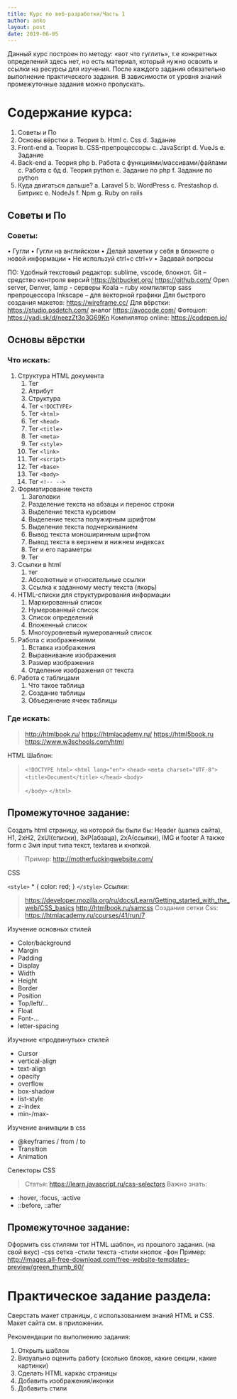 ```yaml
---
title: Курс по веб-разработки/Часть 1
author: anko
layout: post
date: 2019-06-05
---
```

Данный курс построен по методу: «вот что гуглить», т.е конкретных определений здесь нет, но есть материал, который нужно освоить и ссылки на ресурсы для изучения.
После каждого задания обязательно выполнение практического задания. В зависимости от уровня знаний промежуточные задания можно пропускать.

# Содержание курса:
1.  Советы и По
2.  Основы вёрстки
a.  Теория
b.  Html
c.  Css
d.  Задание
3.  Front-end
a.  Теория
b.  CSS-препроцессоры
c.  JavaScript
d.  VueJs
e.  Задание
4.  Back-end
a.  Теория php
b.  Работа с функциями/массивами/файлами
c.  Работа с бд
d.  Теория python
e.  Задание по php
f.  Задание по python
5.  Куда двигаться дальше?
a.  Laravel 5
b.  WordPress
c.  Prestashop
d.  Битрикс
e.  NodeJs
f.  Npm
g.  Ruby on rails



## Советы и По
### Советы:

•   Гугли
•   Гугли на английском
•   Делай заметки у себя в блокноте о новой информации
•   Не используй ctrl+c  ctrl+v
•   Задавай вопросы



ПО:
Удобный текстовый редактор: sublime, vscode, блокнот.
Git – средство контроля версий 
https://bitbucket.org/
https://github.com/ 
Open server, Denver, lamp - серверы
Koala – ruby компилятор sass препроцессора
Inkscape – для векторной графики
Для быстрого создания макетов: https://wireframe.cc/ 
Для вёрстки: https://studio.psdetch.com/  аналог https://avocode.com/
Фотошоп: https://yadi.sk/d/neezZt3o3G69Kn 
Компилятор online: https://codepen.io/






 
## Основы вёрстки

### Что искать:
1.  Структура HTML документа
    1. Тег 
    2. Атрибут 
    3. Структура 
    4. Тег `<!DOCTYPE>` 
    5. Тег `<html>` 
    6. Тег `<head>` 
    7. Тег `<title>` 
    9. Тег `<meta>` 
    10. Тег `<style>` 
    11. Тег `<link>` 
    12. Тег `<script>` 
    13. Тег `<base>` 
    14. Тег `<body>` 
    15. Тег `<!-- -->`
2.  Форматирование текста
    1. Заголовки 
    2. Разделение текста на абзацы и перенос строки 
    3. Выделение текста курсивом 
    4. Выделение текста полужирным шрифтом 
    5. Выделение текста подчеркиванием 
    6. Вывод текста моноширинным шрифтом 
    7. Вывод текста в верхнем и нижнем индексах 
    8. Тег <font> и его параметры 
    9. Тег <center>
3.  Ссылки в html
    1. тег <a> 
    2. Абсолютные и относительные ссылки 
    3. Ссылка к заданному месту текста (якорь)
4.  HTML-списки для структурирования информации
    1. Маркированный список 
    2. Нумерованный список 
    3. Список определений 
    4. Вложенный список 
    5. Многоуровневый нумерованный список
5.  Работа с изображениями
    1. Вставка изображения 
    2. Выравнивание изображения 
    3. Размер изображения 
    4. Отделение изображения от текста
6.  Работа с таблицами
    1. Что такое таблица 
    2. Создание таблицы 
    3. Объединение ячеек таблицы

### Где искать: 
> http://htmlbook.ru/
> https://htmlacademy.ru/
> https://html5book.ru
> https://www.w3schools.com/html


HTML
Шаблон:
> `<!DOCTYPE html>`
> `<html lang="en">`
> `<head>`
>     `<meta charset="UTF-8">`
>     `<title>Document</title>`
> `</head>`
> `<body>`
>    
> `</body>`
> `</html>`

## Промежуточное задание:
Создать html страницу, на которой бы были бы:
Header (шапка сайта), H1, 2xH2, 2xUl(списки), 3xP(абзаца), 2xA(ссылки), IMG и footer
А также form с 3мя input типа текст, textarea и кнопкой.

> Пример: http://motherfuckingwebsite.com/




CSS

`<style>`
        * {
            color: red;
        }
`</style>`
Ссылки:
> https://developer.mozilla.org/ru/docs/Learn/Getting_started_with_the_web/CSS_basics
> http://htmlbook.ru/samcss
> Создание сетки Сss: https://htmlacademy.ru/courses/41/run/7

Изучение основных стилей
- Color/background
- Margin  
- Padding 
- Display
- Width
- Height
- Border
- Position
- Top/left/…
- Float
- Font-…
- letter-spacing

Изучение «продвинутых» стилей
- Cursor
- vertical-align
- text-align 
- opacity
- overflow
- box-shadow
- list-style
- z-index
- min-/max-

Изучение анимации в css
- @keyframes / from / to
- Transition
- Animation

Селекторы CSS
> Статья: https://learn.javascript.ru/css-selectors
Важно знать:
- :hover, :focus, :active
- ::before, ::after
## Промежуточное задание:

Оформить css стилями тот HTML шаблон, из прошлого задания. (на свой вкус)
-css сетка
-стили текста
-стили кнопок
-фон
Пример: http://images.all-free-download.com/free-website-templates-preview/green_thumb_60/ 


 
# Практическое задание раздела:

Сверстать макет страницы, с использованием знаний HTML и CSS.
Макет сайта см. в приложении.

Рекомендации по выполнению задания:
1.  Открыть шаблон
2.  Визуально оценить работу (сколько блоков, какие секции, какие картинки)
3.  Сделать HTML каркас страницы
4.  Добавить изображения/иконки 
5.  Добавить стили
 
